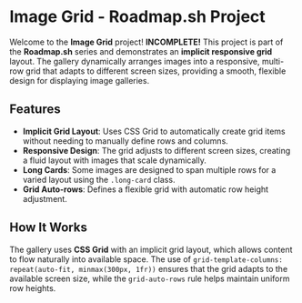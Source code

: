 # Image Grid - Roadmap.sh Project

Welcome to the **Image Grid** project!    **INCOMPLETE!**
This project is part of the **Roadmap.sh** series and demonstrates an **implicit responsive grid** layout. 
The gallery dynamically arranges images into a responsive, multi-row grid that adapts to different screen sizes, providing a smooth, flexible design for displaying image galleries.

## Features
- **Implicit Grid Layout**: Uses CSS Grid to automatically create grid items without needing to manually define rows and columns.
- **Responsive Design**: The grid adjusts to different screen sizes, creating a fluid layout with images that scale dynamically.
- **Long Cards**: Some images are designed to span multiple rows for a varied layout using the `.long-card` class.
- **Grid Auto-rows**: Defines a flexible grid with automatic row height adjustment.

## How It Works

The gallery uses **CSS Grid** with an implicit grid layout, which allows content to flow naturally into available space.
The use of `grid-template-columns: repeat(auto-fit, minmax(300px, 1fr))` ensures that the grid adapts to the available screen size, while the `grid-auto-rows` rule helps maintain uniform row heights.




